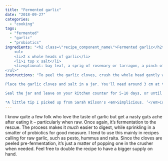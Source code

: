```yaml
---
title: "Fermented garlic"
date: "2018-09-27"
categories: 
  - "cooking"
tags: 
  - "fermented"
  - "garlic"
  - "probiotics"
ingredients: "<h2 class=\"recipe_component_name\">Fermented garlic</h2>
    <ul>
 	<li>2 x whole heads of garlic</li>
 	<li>1 tsp x salt</li>
 	<li>optional: bay leaf, a sprig of rosemary or tarragon, a pinch of oregano</li>
</ul>"
instructions: "To peel the garlic cloves, crush the whole head gently with the palm of your hand. Try not to damage the cloves inside and don't cut off the root end*. Break apart bulb into separate cloves (still in their skins) and place in a metal bowl. Place another metal bowl on top. The same size is easier but not necessary. Shake vigorously for 20 seconds. The skins should come off much easier.

Place the garlic cloves and salt in a jar. You'll need around 3 cm at the top once you fill it with water, but the cloves need to stay submerged. I use a smaller jar inside the larger one to hold them down. Other options? A (clean!) rock; plastic bag filled with water or something heavy, like marbles; a leaf of cabbage cut to size. Whatever works for you.

Seal the jar and leave on your kitchen counter for 5-10 days, or until the bubbling stops. Fermentation likes a moderate, steady temperature. Things may take a little longer in the winter and less time during summer. Taste them if you like along the way, and leave longer if you desire. Store in the fridge and serve as needed.

*A little tip I picked up from Sarah Wilson's <em>Simplicious. ‘</em>Cuts will cause it to ferment unevelenly and make the clove turn blue . . . nothing to be worried about; it’s merely an amino acid reacting with the acid . . . Just not pretty.’"
---
```


I know quite a few folk who love the taste of garlic but get a nasty guts ache after eating it – particularly when raw. Once again, it’s fermentation to the rescue. The process makes it _much_ easier to digest, while sprinkling in a smatter of probiotics for good measure. I tend to use this mainly in recipes calling for raw garlic, such as pesto, hummus and raita. Since the cloves are peeled pre-fermentation, it’s just a matter of popping one in the crusher when needed. Feel free to double the recipe to have a bigger supply on hand.
